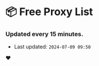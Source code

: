 # :package: Free Proxy List
### Updated every 15 minutes.

- Last updated: `2024-07-09 09:50`

:heart:
